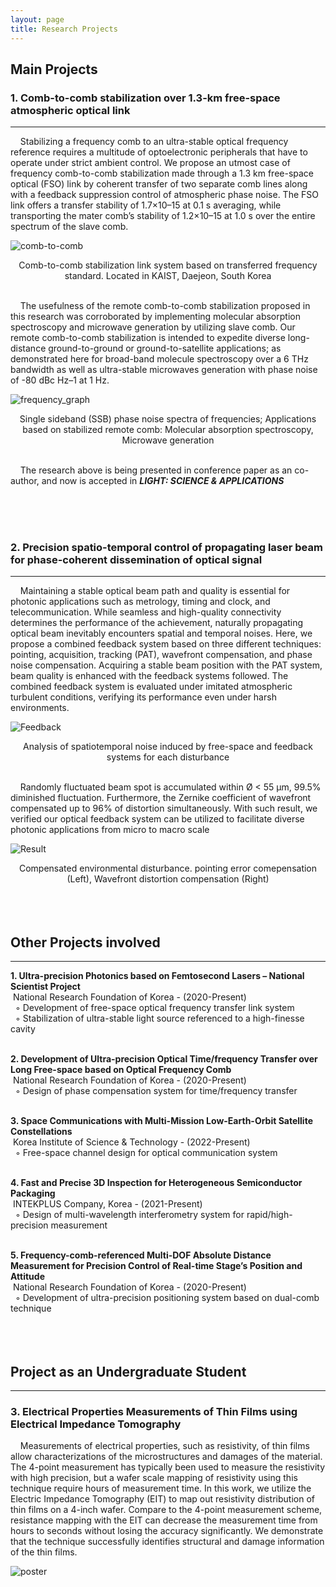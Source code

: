 ```yaml
---
layout: page
title: Research Projects
---
```

## Main Projects

### **1. Comb-to-comb stabilization over 1.3-km free-space atmospheric optical link**
<hr/>

&nbsp;&nbsp;&nbsp;&nbsp;Stabilizing a frequency comb to an ultra-stable optical frequency reference requires a multitude of optoelectronic peripherals that have to operate under strict ambient control. We propose an utmost case of frequency comb-to-comb stabilization made through a 1.3 km free-space optical (FSO) link by coherent transfer of two separate comb lines along with a feedback suppression control of atmospheric phase noise. The FSO link offers a transfer stability of 1.7×10–15 at 0.1 s averaging, while transporting the mater comb’s stability of 1.2×10–15 at 1.0 s over the entire spectrum of the slave comb.


![comb-to-comb](https://ldongil.github.io/assets/map2.png)
<center>Comb-to-comb stabilization link system based on transferred frequency standard. Located in KAIST, Daejeon, South Korea</center>
<br/>

&nbsp;&nbsp;&nbsp;&nbsp;The usefulness of the remote comb-to-comb stabilization proposed in this research was corroborated by implementing molecular absorption spectroscopy and microwave generation by utilizing slave comb. Our remote comb-to-comb stabilization is intended to expedite diverse long-distance ground-to-ground or ground-to-satellite applications; as demonstrated here for broad-band molecule spectroscopy over a 6 THz bandwidth as well as ultra-stable microwaves generation with phase noise of -80 dBc Hz–1 at 1 Hz.

![frequency_graph](https://ldongil.github.io/assets/frequency.png)
<center>Single sideband (SSB) phase noise spectra of frequencies; Applications based on stabilized remote comb: Molecular absorption spectroscopy, Microwave generation </center>
<br/>

&nbsp;&nbsp;&nbsp;&nbsp;The research above is being presented in conference paper as an co-author, and now is accepted in _**LIGHT: SCIENCE & APPLICATIONS**_

<br/>
<br/>
<br/>

### **2. Precision spatio-temporal control of propagating laser beam for phase-coherent dissemination of optical signal**
<hr/>
&nbsp;&nbsp;&nbsp;&nbsp;Maintaining a stable optical beam path and quality is essential for photonic applications such as metrology, timing and clock, and telecommunication. While seamless and high-quality connectivity determines the performance of the achievement, naturally propagating optical beam inevitably encounters spatial and temporal noises. Here, we propose a combined feedback system based on three different techniques: pointing, acquisition, tracking (PAT), wavefront compensation, and phase noise compensation. Acquiring a stable beam position with the PAT system, beam quality is enhanced with the feedback systems followed. The combined feedback system is evaluated under imitated atmospheric turbulent conditions, verifying its performance even under harsh environments. 

![Feedback](https://ldongil.github.io/assets/feedback.png)
<center>Analysis of spatiotemporal noise induced by free-space and feedback systems for each disturbance</center>
<br/>

&nbsp;&nbsp;&nbsp;&nbsp;Randomly fluctuated beam spot is accumulated within Ø < 55 μm, 99.5% diminished fluctuation. Furthermore, the Zernike coefficient of wavefront compensated up to 96% of distortion simultaneously. With such result, we verified our optical feedback system can be utilized to facilitate diverse photonic applications from micro to macro scale

![Result](https://LDongIL.github.io/assets/result.png)
<center>Compensated environmental disturbance. pointing error comepensation (Left), Wavefront distortion compensation (Right)</center>
<br/><br/><br/>

## Other Projects involved
<hr/>

**1.  Ultra-precision Photonics based on Femtosecond Lasers – National Scientist Project**<br/>
&nbsp;National Research Foundation of Korea - (2020-Present)<br/>
&nbsp;&nbsp;◦ Development of free-space optical frequency transfer link system<br/>
&nbsp;&nbsp;◦ Stabilization of ultra-stable light source referenced to a high-finesse cavity<br/>
<br/>

**2.  Development of Ultra-precision Optical Time/frequency Transfer over Long Free-space based on Optical Frequency Comb**<br/>
&nbsp;National Research Foundation of Korea - (2020-Present)<br/>
&nbsp;&nbsp;◦ Design of phase compensation system for time/frequency transfer<br/>
<br/>

**3. Space Communications with Multi-Mission Low-Earth-Orbit Satellite Constellations**<br/>
&nbsp;Korea Institute of Science & Technology - (2022-Present)<br/>
&nbsp;&nbsp;◦ Free-space channel design for optical communication system<br/>
<br/>

**4. Fast and Precise 3D Inspection for Heterogeneous Semiconductor Packaging**<br/>
&nbsp;INTEKPLUS Company, Korea - (2021-Present)<br/>
&nbsp;&nbsp;◦ Design of multi-wavelength interferometry system for rapid/high-precision measurement<br/>
<br/>

**5.  Frequency-comb-referenced Multi-DOF Absolute Distance Measurement for Precision Control of Real-time Stage’s Position and Attitude**<br/>
&nbsp;National Research Foundation of Korea - (2020-Present)<br/>
&nbsp;&nbsp;◦ Development of ultra-precision positioning system based on dual-comb technique<br/>
<br/>
<br/>
<br/>

## Project as an Undergraduate Student
<hr/>

### **3. Electrical Properties Measurements of Thin Films using Electrical Impedance Tomography**
&nbsp;&nbsp;&nbsp;&nbsp;Measurements of electrical properties, such as resistivity, of thin films allow characterizations of the microstructures and damages of the material. The 4-point measurement has typically been used to measure the resistivity with high precision, but a wafer scale mapping of resistivity using this technique require hours of measurement time. In this work, we utilize the Electric Impedance Tomography (EIT) to map out resistivity distribution of thin films on a 4-inch wafer. Compare to the 4-point measurement scheme, resistance mapping with the EIT can decrease the measurement time from hours to seconds without losing the accuracy significantly. We demonstrate that the technique successfully identifies structural and damage information of the thin films.

![poster](https://LDongIL.github.io/assets/poster.jpg)
<br/><br/><br/>

